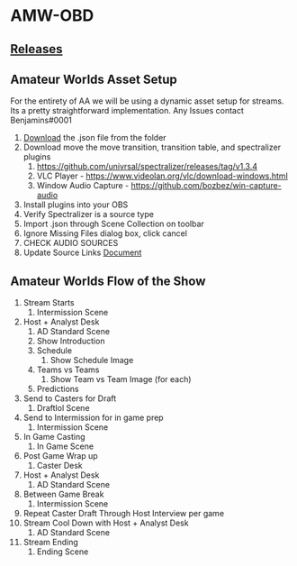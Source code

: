 # AMW-OBD

## [Releases](https://github.com/DaBenjamins/AMW-OBS/releases)

## Amateur Worlds Asset Setup

For the entirety of AA we will be using a dynamic asset setup for streams. Its a pretty straightforward implementation.
Any Issues contact Benjamins#0001

1. [Download](https://github.com/DaBenjamins/AMW-OBS/releases) the .json file from the folder
2. Download move the move transition, transition table, and spectralizer plugins
	1. https://github.com/univrsal/spectralizer/releases/tag/v1.3.4
	2. VLC Player - https://www.videolan.org/vlc/download-windows.html
	3. Window Audio Capture - https://github.com/bozbez/win-capture-audio
3. Install plugins into your OBS
4. Verify Spectralizer is a source type
5. Import .json through Scene Collection on toolbar
6. Ignore Missing Files dialog box, click cancel
7. CHECK AUDIO SOURCES
8. Update Source Links [Document](https://docs.google.com/spreadsheets/d/1QNADXY0jrh_Ewpnsmy1F4rOzouzbyXhS90Gpteh1voQ/)


## Amateur Worlds Flow of the Show

1. Stream Starts
	1. Intermission Scene
2. Host + Analyst Desk
	1. AD Standard Scene
	2. Show Introduction
	3. Schedule
		1. Show Schedule Image
	4. Teams vs Teams
		1. Show Team vs Team Image (for each)
	5. Predictions
3. Send to Casters for Draft
	1. Draftlol Scene
4. Send to Intermission for in game prep
	1. Intermission Scene
5. In Game Casting
	1. In Game Scene
6. Post Game Wrap up
	1. Caster Desk
7. Host + Analyst Desk
	1. AD Standard Scene
8. Between Game Break
	1. Intermission Scene
9. Repeat Caster Draft Through Host Interview per game
10. Stream Cool Down with Host + Analyst Desk
	1. AD Standard Scene
11. Stream Ending
	1. Ending Scene
